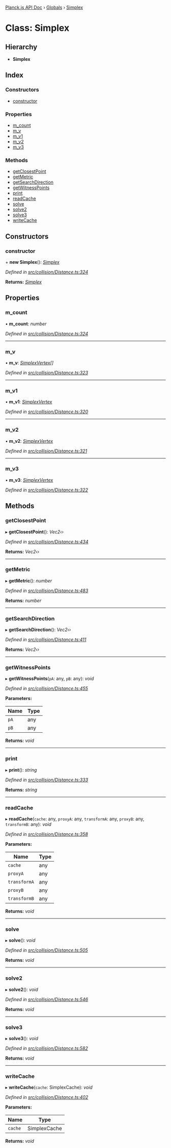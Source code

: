 [Planck.js API Doc](../README.md) › [Globals](../globals.md) › [Simplex](simplex.md)

# Class: Simplex

## Hierarchy

* **Simplex**

## Index

### Constructors

* [constructor](simplex.md#constructor)

### Properties

* [m_count](simplex.md#m_count)
* [m_v](simplex.md#m_v)
* [m_v1](simplex.md#m_v1)
* [m_v2](simplex.md#m_v2)
* [m_v3](simplex.md#m_v3)

### Methods

* [getClosestPoint](simplex.md#getclosestpoint)
* [getMetric](simplex.md#getmetric)
* [getSearchDirection](simplex.md#getsearchdirection)
* [getWitnessPoints](simplex.md#getwitnesspoints)
* [print](simplex.md#print)
* [readCache](simplex.md#readcache)
* [solve](simplex.md#solve)
* [solve2](simplex.md#solve2)
* [solve3](simplex.md#solve3)
* [writeCache](simplex.md#writecache)

## Constructors

###  constructor

\+ **new Simplex**(): *[Simplex](simplex.md)*

*Defined in [src/collision/Distance.ts:324](https://github.com/shakiba/planck.js/blob/3ede11b/src/collision/Distance.ts#L324)*

**Returns:** *[Simplex](simplex.md)*

## Properties

###  m_count

• **m_count**: *number*

*Defined in [src/collision/Distance.ts:324](https://github.com/shakiba/planck.js/blob/3ede11b/src/collision/Distance.ts#L324)*

___

###  m_v

• **m_v**: *[SimplexVertex](simplexvertex.md)[]*

*Defined in [src/collision/Distance.ts:323](https://github.com/shakiba/planck.js/blob/3ede11b/src/collision/Distance.ts#L323)*

___

###  m_v1

• **m_v1**: *[SimplexVertex](simplexvertex.md)*

*Defined in [src/collision/Distance.ts:320](https://github.com/shakiba/planck.js/blob/3ede11b/src/collision/Distance.ts#L320)*

___

###  m_v2

• **m_v2**: *[SimplexVertex](simplexvertex.md)*

*Defined in [src/collision/Distance.ts:321](https://github.com/shakiba/planck.js/blob/3ede11b/src/collision/Distance.ts#L321)*

___

###  m_v3

• **m_v3**: *[SimplexVertex](simplexvertex.md)*

*Defined in [src/collision/Distance.ts:322](https://github.com/shakiba/planck.js/blob/3ede11b/src/collision/Distance.ts#L322)*

## Methods

###  getClosestPoint

▸ **getClosestPoint**(): *Vec2‹›*

*Defined in [src/collision/Distance.ts:434](https://github.com/shakiba/planck.js/blob/3ede11b/src/collision/Distance.ts#L434)*

**Returns:** *Vec2‹›*

___

###  getMetric

▸ **getMetric**(): *number*

*Defined in [src/collision/Distance.ts:483](https://github.com/shakiba/planck.js/blob/3ede11b/src/collision/Distance.ts#L483)*

**Returns:** *number*

___

###  getSearchDirection

▸ **getSearchDirection**(): *Vec2‹›*

*Defined in [src/collision/Distance.ts:411](https://github.com/shakiba/planck.js/blob/3ede11b/src/collision/Distance.ts#L411)*

**Returns:** *Vec2‹›*

___

###  getWitnessPoints

▸ **getWitnessPoints**(`pA`: any, `pB`: any): *void*

*Defined in [src/collision/Distance.ts:455](https://github.com/shakiba/planck.js/blob/3ede11b/src/collision/Distance.ts#L455)*

**Parameters:**

Name | Type |
------ | ------ |
`pA` | any |
`pB` | any |

**Returns:** *void*

___

###  print

▸ **print**(): *string*

*Defined in [src/collision/Distance.ts:333](https://github.com/shakiba/planck.js/blob/3ede11b/src/collision/Distance.ts#L333)*

**Returns:** *string*

___

###  readCache

▸ **readCache**(`cache`: any, `proxyA`: any, `transformA`: any, `proxyB`: any, `transformB`: any): *void*

*Defined in [src/collision/Distance.ts:358](https://github.com/shakiba/planck.js/blob/3ede11b/src/collision/Distance.ts#L358)*

**Parameters:**

Name | Type |
------ | ------ |
`cache` | any |
`proxyA` | any |
`transformA` | any |
`proxyB` | any |
`transformB` | any |

**Returns:** *void*

___

###  solve

▸ **solve**(): *void*

*Defined in [src/collision/Distance.ts:505](https://github.com/shakiba/planck.js/blob/3ede11b/src/collision/Distance.ts#L505)*

**Returns:** *void*

___

###  solve2

▸ **solve2**(): *void*

*Defined in [src/collision/Distance.ts:546](https://github.com/shakiba/planck.js/blob/3ede11b/src/collision/Distance.ts#L546)*

**Returns:** *void*

___

###  solve3

▸ **solve3**(): *void*

*Defined in [src/collision/Distance.ts:582](https://github.com/shakiba/planck.js/blob/3ede11b/src/collision/Distance.ts#L582)*

**Returns:** *void*

___

###  writeCache

▸ **writeCache**(`cache`: SimplexCache): *void*

*Defined in [src/collision/Distance.ts:402](https://github.com/shakiba/planck.js/blob/3ede11b/src/collision/Distance.ts#L402)*

**Parameters:**

Name | Type |
------ | ------ |
`cache` | SimplexCache |

**Returns:** *void*
